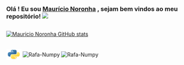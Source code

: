 ### Olá ! Eu sou <a href="https://github.com/mauricionoronha">Maurício Noronha</a> , sejam bem vindos ao meu repositório! <img height="30px" src="https://emojis.slackmojis.com/emojis/images/1531849430/4246/blob-sunglasses.gif?1531849430"></h1>




##
[![Mauricio Noronha GitHub stats](https://github-readme-stats.vercel.app/api?username=mauricionoronha&show_icons=true&&theme=dark&count_private=true)](https://github.com/mauricionoronha/github-readme-stats)

<div style="display: inline_block"><br>
  <img align="center" alt="Rafa-Python" height="30" width="40" src="https://raw.githubusercontent.com/devicons/devicon/master/icons/python/python-original.svg">
  <img align="center" alt="Rafa-Numpy" height="30" width="40" src="https://cdn.jsdelivr.net/gh/devicons/devicon/icons/numpy/numpy-original.svg">
  <img align="center" alt="Rafa-Numpy" height="30" width="40"  src="https://cdn.jsdelivr.net/gh/devicons/devicon/icons/pandas/pandas-original.svg">
</div>
          


